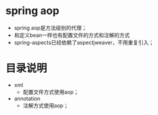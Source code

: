 # spring aop
* spring aop是方法级别的代理；
* 和定义bean一样也有配置文件的方式和注解的方式
* spring-aspects已经依赖了aspectjweaver，不用重复引入；

# 目录说明
* xml
    * 配置文件方式使用aop；
* annotation
    * 注解方式使用aop；
  